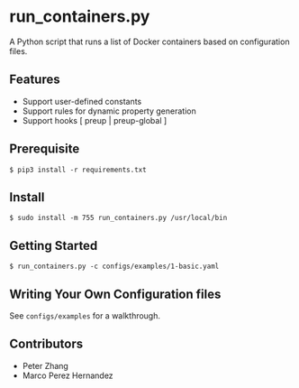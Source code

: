 # run_containers.py

A Python script that runs a list of Docker containers based on configuration files.

## Features

* Support user-defined constants
* Support rules for dynamic property generation
* Support hooks [ preup | preup-global ]

## Prerequisite

```
$ pip3 install -r requirements.txt
```

## Install

```
$ sudo install -m 755 run_containers.py /usr/local/bin
```

## Getting Started

```
$ run_containers.py -c configs/examples/1-basic.yaml
```

## Writing Your Own Configuration files

See `configs/examples` for a walkthrough.

## Contributors

* Peter Zhang
* Marco Perez Hernandez